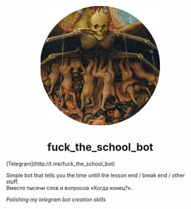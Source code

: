 <div align="center">
    <img src="picture.png" alt="the fucking hell(school time)" width="320"  height="320">
    <h1>fuck_the_school_bot</h1>
</div>
[Telegram](http://t.me/fuck_the_school_bot)

Simple bot that tells you the time untill the lesson end / break end / other stuff.</br>
Вместо тысячи слов и вопросов «Когда конец?».

_Polishing my telegram bot creation skills_
